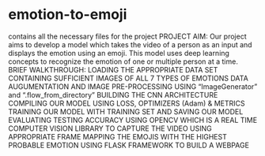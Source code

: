 # emotion-to-emoji
contains all the necessary files for the project 
PROJECT AIM:
		Our project aims to develop a model which takes the video of a person as an input and displays the emotion using an emoji. This model uses deep learning concepts to recognize the emotion of one or multiple person at a time.
BRIEF WALKTHROUGH:
 LOADING THE APPROPRIATE DATA SET CONTAINING SUFFICIENT IMAGES OF ALL 7 TYPES OF EMOTIONS 
 DATA AUGUMENTATION AND IMAGE PRE-PROCESSING USING “ImageGenerator” and “.flow_from_directory”
 BUILDING THE CNN ARCHITECTURE 
 COMPILING OUR MODEL USING LOSS, OPTIMIZERS (Adam) & METRICS
 TRAINING OUR MODEL WITH TRAINING SET AND SAVING OUR MODEL
 EVALUATING TESTING ACCURACY 
 USING OPENCV WHICH IS A REAL TIME COMPUTER VISION LIBRARY TO CAPTURE THE VIDEO USING APPROPRIATE FRAME 
 MAPPING THE EMOJIS WITH THE HIGHEST PROBABLE EMOTION 
 USING FLASK FRAMEWORK TO BUILD A WEBPAGE  

